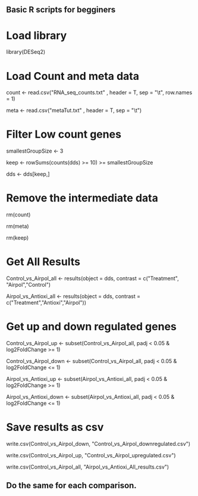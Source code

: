 ## Basic R scripts for begginers ##


# Load library
library(DESeq2)

# Load Count and meta data
count <- read.csv("RNA_seq_counts.txt" , header = T, sep = "\t", row.names = 1)

meta <- read.csv("metaTut.txt" , header = T, sep = "\t")

# Filter Low count genes
smallestGroupSize <- 3

keep <- rowSums(counts(dds) >= 10) >= smallestGroupSize

dds <- dds[keep,]

# Remove the intermediate data

rm(count)

rm(meta)

rm(keep)

# Get All Results

Control_vs_Airpol_all <- results(object = dds, contrast = c("Treatment", "Airpol","Control")

Airpol_vs_Antioxi_all <- results(object = dds, contrast = c("Treatment","Antioxi","Airpol"))


# Get up and down regulated genes

Control_vs_Airpol_up <- subset(Control_vs_Airpol_all, padj < 0.05 & log2FoldChange >= 1)

Control_vs_Airpol_down <- subset(Control_vs_Airpol_all, padj < 0.05 & log2FoldChange <= 1)

Airpol_vs_Antioxi_up <- subset(Airpol_vs_Antioxi_all, padj < 0.05 & log2FoldChange >= 1)

Airpol_vs_Antioxi_down <- subset(Airpol_vs_Antioxi_all, padj < 0.05 & log2FoldChange <= 1)

# Save results as csv
write.csv(Control_vs_Airpol_down, "Control_vs_Airpol_downregulated.csv")

write.csv(Control_vs_Airpol_up, "Control_vs_Airpol_upregulated.csv")

write.csv(Control_vs_Airpol_all, "Airpol_vs_Antioxi_All_results.csv")

## Do the same for each comparison.
